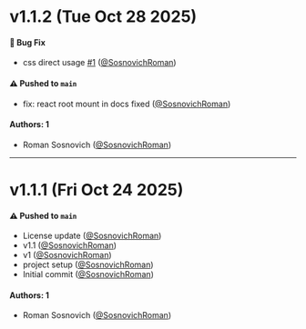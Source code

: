 # v1.1.2 (Tue Oct 28 2025)

#### 🐛 Bug Fix

- css direct usage [#1](https://github.com/SosnovichRoman/storybook-font-inspector/pull/1) ([@SosnovichRoman](https://github.com/SosnovichRoman))

#### ⚠️ Pushed to `main`

- fix: react root mount in docs fixed ([@SosnovichRoman](https://github.com/SosnovichRoman))

#### Authors: 1

- Roman Sosnovich ([@SosnovichRoman](https://github.com/SosnovichRoman))

---

# v1.1.1 (Fri Oct 24 2025)

#### ⚠️ Pushed to `main`

- License update ([@SosnovichRoman](https://github.com/SosnovichRoman))
- v1.1 ([@SosnovichRoman](https://github.com/SosnovichRoman))
- v1 ([@SosnovichRoman](https://github.com/SosnovichRoman))
- project setup ([@SosnovichRoman](https://github.com/SosnovichRoman))
- Initial commit ([@SosnovichRoman](https://github.com/SosnovichRoman))

#### Authors: 1

- Roman Sosnovich ([@SosnovichRoman](https://github.com/SosnovichRoman))
